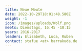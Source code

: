 ```yaml
---
title: Neue Meute
date: 2022-10-29T18:01:48.580Z
weight: -1
icon: /images/uploads/Wolf.png
meets: Dienstags, 16:45 -18:15
years: 2016-2017
leaders: Elisabeth, Luca, Ruben
contact: stafue <at> barrakuda.de
---
```

